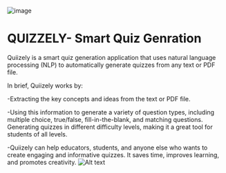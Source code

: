 ![image](https://github.com/samarth-17/Quizzely-Smart-Quiz-genration/assets/104029904/268ab0d2-e523-444d-9b9e-08723afeb3bc)

# QUIZZELY- Smart Quiz Genration
Quiizely is a smart quiz generation application that uses natural language processing (NLP) to automatically generate quizzes from any text or PDF file.

In brief, Quiizely works by:

-Extracting the key concepts and ideas from the text or PDF file.

-Using this information to generate a variety of question types, including multiple choice, true/false, fill-in-the-blank, and matching questions.
Generating quizzes in different difficulty levels, making it a great tool for students of all levels.

-Quiizely can help educators, students, and anyone else who wants to create engaging and informative quizzes. It saves time, improves learning, and promotes creativity.
![Alt text](![image](https://github.com/samarth-17/Quizzely-Smart-Quiz-genration/assets/104029904/e1a4fee0-4a58-4cc2-8fdc-22e7b9395a7a)
)
